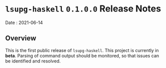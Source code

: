 # `lsupg-haskell` `0.1.0.0` Release Notes

Date
: 2021-06-14

## Overview

This is the first public release of `lsupg-haskell`.  This project is
currently in **beta**.  Parsing of command output should be monitored, so that
issues can be identified and resolved.
